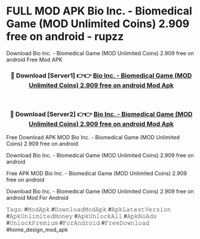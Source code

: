 # FULL MOD APK Bio Inc. - Biomedical Game (MOD Unlimited Coins) 2.909 free on android - rupzz
Download Bio Inc. - Biomedical Game (MOD Unlimited Coins) 2.909 free on android Free Mod APK

<div align="center">
<h3>🔴 Download [Server1] 👉👉 <a href="https://apk-comot.site?title=Bio_Inc._-_Biomedical_Game_(MOD_Unlimited_Coins)_2.909_free_on_android">Bio Inc. - Biomedical Game (MOD Unlimited Coins) 2.909 free on android Mod Apk</a></h3><br>

<h3>🔴 Download [Server2] 👉👉 <a href="https://apk-comot.site?title=Bio_Inc._-_Biomedical_Game_(MOD_Unlimited_Coins)_2.909_free_on_android">Bio Inc. - Biomedical Game (MOD Unlimited Coins) 2.909 free on android Mod Apk</a></h3>
</div>


Free Download APK MOD Bio Inc. - Biomedical Game (MOD Unlimited Coins) 2.909 free on android

Download Bio Inc. - Biomedical Game (MOD Unlimited Coins) 2.909 free on android 

Free APK MOD Bio Inc. - Biomedical Game (MOD Unlimited Coins) 2.909 free on android 

Download Bio Inc. - Biomedical Game (MOD Unlimited Coins) 2.909 free on android Mod For Android

𝚃𝚊𝚐𝚜: #𝙼𝚘𝚍𝙰𝚙𝚔 #𝙳𝚘𝚠𝚗𝚕𝚘𝚊𝚍𝙼𝚘𝚍𝙰𝚙𝚔 #𝙰𝚙𝚔𝙻𝚊𝚝𝚎𝚜𝚝𝚅𝚎𝚛𝚜𝚒𝚘𝚗 #𝙰𝚙𝚔𝚄𝚗𝚕𝚒𝚖𝚒𝚝𝚎𝚍𝙼𝚘𝚗𝚎𝚢 #𝙰𝚙𝚔𝚄𝚗𝚕𝚘𝚌𝚔𝙰𝚕𝚕 #𝙰𝚙𝚔𝙽𝚘𝙰𝚍𝚜 #𝚄𝚗𝚕𝚘𝚌𝚔𝙿𝚛𝚎𝚖𝚒𝚞𝚖 #𝙵𝚘𝚛𝙰𝚗𝚍𝚛𝚘𝚒𝚍 #𝙵𝚛𝚎𝚎𝙳𝚘𝚠𝚗𝚕𝚘𝚊𝚍 #home_design_mod_apk
